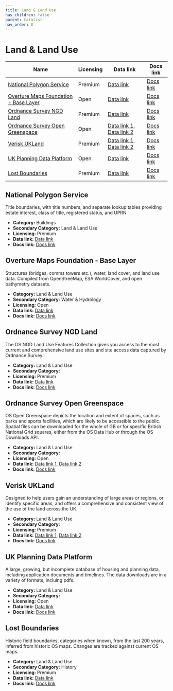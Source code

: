 ```yaml
---
title: Land & Land Use
has_children: false
parent: Catalist
nav_order: 8
---
```


# Land & Land Use

| Name                                                                            | Licensing | Data link                                                                                                                                                                                               | Docs link                                                                           |
| ------------------------------------------------------------------------------- | --------- | ------------------------------------------------------------------------------------------------------------------------------------------------------------------------------------------------------- | ----------------------------------------------------------------------------------- |
| [National Polygon Service](#national-polygon-service)                           | Premium   | [Data link](https://use-land-property-data.service.gov.uk/datasets/nps)                                                                                                                                 | [Docs link](https://use-land-property-data.service.gov.uk/datasets/nps/tech-spec/1) |
| [Overture Maps Foundation - Base Layer](#overture-maps-foundation---base-layer) | Open      | [Data link](https://docs.overturemaps.org/getting-data/)                                                                                                                                                | [Docs link](https://docs.overturemaps.org/guides/base/)                             |
| [Ordnance Survey NGD Land](#ordnance-survey-ngd-land)                           | Premium   | [Data link](https://osdatahub.os.uk/)                                                                                                                                                                   | [Docs link](https://docs.os.uk/osngd/data-structure/land)                           |
| [Ordnance Survey Open Greenspace](#ordnance-survey-open-greenspace)             | Open      | [Data link 1](https://osdatahub.os.uk/downloads/open/OpenGreenspace), [Data link 2](https://docs.os.uk/os-apis/accessing-os-apis/os-downloads-api/technical-specification/download-an-opendata-product) | [Docs link](https://docs.os.uk/os-downloads/topography/os-open-greenspace)          |
| [Verisk UKLand](#verisk-ukland)                                                 | Premium   | [Data link 1](https://digimap.edina.ac.uk/verisk), [Data link 2](https://apicatalog.verisk.com/docs/uk-data-api/zi70nw727oya9-verisk-uk-claims-data-api)                                                | [Docs link](https://www.verisk.com/en-gb/products/ukland/)                          |
| [UK Planning Data Platform](#uk-planning-data-platform)                         | Open      | [Data link](https://www.planning.data.gov.uk/dataset/)                                                                                                                                                  | [Docs link](https://www.planning.data.gov.uk/docs)                                  |
| [Lost Boundaries](#lost-boundaries)                                             | Premium   | [Data link](https://www.archai.io/contact)                                                                                                                                                              | [Docs link](https://www.archai.io/historicfieldboundaries)                          |

## National Polygon Service

Title boundaries, with title numbers, and separate lookup tables providing estate interest, class of title, registered status, and UPRN

- **Category:** Buildings
- **Secondary Category:** Land & Land Use
- **Licensing:** Premium
- **Data link:** [Data link](https://use-land-property-data.service.gov.uk/datasets/nps)
- **Docs link:** [Docs link](https://use-land-property-data.service.gov.uk/datasets/nps/tech-spec/1)



## Overture Maps Foundation - Base Layer

Structures (bridges, comms towers etc.), water, land cover, and land use data. Compiled from OpenStreeMap, ESA WorldCover, and open bathymetry datasets.

- **Category:** Land & Land Use
- **Secondary Category:** Water & Hydrology
- **Licensing:** Open
- **Data link:** [Data link](https://docs.overturemaps.org/getting-data/)
- **Docs link:** [Docs link](https://docs.overturemaps.org/guides/base/)



## Ordnance Survey NGD Land

The OS NGD Land Use Features Collection gives you access to the most current and comprehensive land use sites and site access data captured by Ordnance Survey.

- **Category:** Land & Land Use
- **Secondary Category:** 
- **Licensing:** Premium
- **Data link:** [Data link](https://osdatahub.os.uk/)
- **Docs link:** [Docs link](https://docs.os.uk/osngd/data-structure/land)



## Ordnance Survey Open Greenspace

OS Open Greenspace depicts the location and extent of spaces, such as parks and sports facilities, which are likely to be accessible to the public. Spatial files can be downloaded for the whole of GB or for specific British National Grid squares, either from the OS Data Hub or through the OS Downloads API.

- **Category:** Land & Land Use
- **Secondary Category:** 
- **Licensing:** Open
- **Data link:** [Data link 1](https://osdatahub.os.uk/downloads/open/OpenGreenspace), [Data link 2](https://docs.os.uk/os-apis/accessing-os-apis/os-downloads-api/technical-specification/download-an-opendata-product)
- **Docs link:** [Docs link](https://docs.os.uk/os-downloads/topography/os-open-greenspace)



## Verisk UKLand

Designed to help users gain an understanding of large areas or regions, or identify specific areas, and offers a comprehensive and consistent view of the use of the land across the UK.

- **Category:** Land & Land Use
- **Secondary Category:** 
- **Licensing:** Premium
- **Data link:** [Data link 1](https://digimap.edina.ac.uk/verisk), [Data link 2](https://apicatalog.verisk.com/docs/uk-data-api/zi70nw727oya9-verisk-uk-claims-data-api)
- **Docs link:** [Docs link](https://www.verisk.com/en-gb/products/ukland/)



## UK Planning Data Platform

A large, growing, but incomplete database of housing and planning data, including application documents and timelines. The data downloads are in a variety of formats, incluing pdfs.

- **Category:** Land & Land Use
- **Secondary Category:** 
- **Licensing:** Open
- **Data link:** [Data link](https://www.planning.data.gov.uk/dataset/)
- **Docs link:** [Docs link](https://www.planning.data.gov.uk/docs)



## Lost Boundaries

Historic field boundaries, categories when known, from the last 200 years, inferred from historic OS maps. Changes are tracked against current OS maps.

- **Category:** Land & Land Use
- **Secondary Category:** History
- **Licensing:** Premium
- **Data link:** [Data link](https://www.archai.io/contact)
- **Docs link:** [Docs link](https://www.archai.io/historicfieldboundaries)

